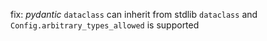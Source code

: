 fix: _pydantic_ `dataclass` can inherit from stdlib `dataclass`
and `Config.arbitrary_types_allowed` is supported